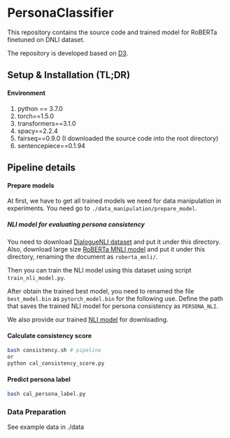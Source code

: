 # PersonaClassifier

This repository contains the source code and trained model for RoBERTa finetuned on DNLI dataset. 

<!--See more details on our [project page](https://www.microsoft.com/en-us/research/project/large-scale-pretraining-for-response-generation/)-->

The repository is developed based on [D3](https://github.com/caoyu-noob/D3).



## Setup & Installation (TL;DR)



#### Environment
1. python == 3.7.0
2. torch==1.5.0
3. transformers==3.1.0
4. spacy==2.2.4
5. fairseq==0.9.0 (I downloaded the source code into the root directory)
6. sentencepiece==0.1.94


## Pipeline details

#### Prepare models
At first, we have to get all trained models we need for data manipulation in experiments.
You need go to `./data_manipulation/prepare_model`.

##### NLI model for evaluating persona consistency
You need to download [DialogueNLI dataset](https://wellecks.github.io/dialogue_nli/)
and put it under this directory. Also, download large size [RoBERTa MNLI model](https://huggingface.co/roberta-large-mnli)
and put it under this directory, renaming the document as `roberta_mnli/`.

Then you can train the NLI model using this dataset using script `train_nli_model.py`.

After obtain the trained best model, you need to renamed the file `best_model.bin` as `pytorch_model.bin` for the following 
use. Define the path that saves the trained NLI model for persona consistency as `PERSONA_NLI`.

We also provide our trained [NLI model](https://drive.google.com/file/d/1QnT8V2Yj4Zl2yW2rnQIi2p56I_wbN3Ee/view?usp=sharing) 
for downloading.


#### Calculate consistency score

```bash
bash consistency.sh # pipeline
or
python cal_consistency_score.py 
```


#### Predict persona label
```bash
bash cal_persona_label.py
```


### Data Preparation
See example data in ./data

